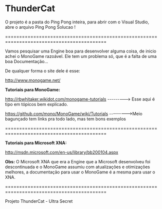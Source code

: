 ThunderCat
==========

O projeto é a pasta do Ping Pong inteira, para abrir com o Visual Studio, abre o arquivo Ping Pong Solucao !

==========================================================================================

Vamos pesquisar uma Engine boa para desenvolver alguma coisa, de inicio achei o MonoGame razoável. Ele tem um problema só, que é a falta de uma boa Documentação...
  
  De qualquer forma o site dele é esse: 
  
  http://www.monogame.net/
  
  <b>Tutoriais para MonoGame:</b>
  
  http://rbwhitaker.wikidot.com/monogame-tutorials  ---------> Esse aqui é tipo em tópicos bem explicado.
  
  https://github.com/mono/MonoGame/wiki/Tutorials   --------->Meio bagunçado tem links pra todo lado, mas tem bons exemplos
  
==========================================================================================

  <b>Tutoriais para Microsoft XNA:</b>
  
  http://msdn.microsoft.com/en-us/library/bb200104.aspx
  
  
  <b>Obs:</b> O Microsoft XNA que era a Engine que a Microsoft desenvolveu foi descontinuada e o MonoGame assumiu com atualizações e otimizações melhores, a documentação para usar o MonoGame é a mesma para usar o XNA.

==========================================================================================

Projeto ThunderCat - Ultra Secret
